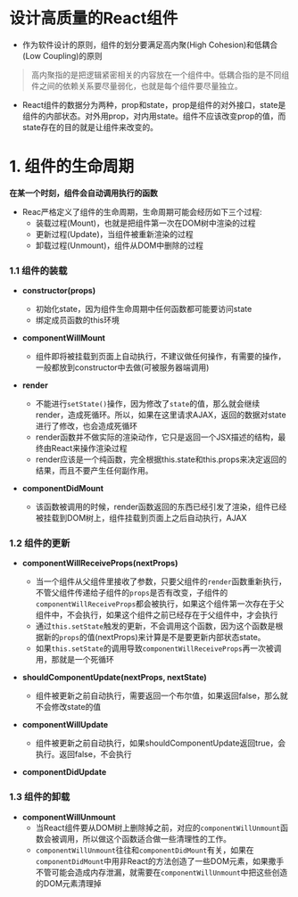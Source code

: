 # 设计高质量的React组件
+ 作为软件设计的原则，组件的划分要满足高内聚(High Cohesion)和低耦合(Low Coupling)的原则

> 高内聚指的是把逻辑紧密相关的内容放在一个组件中。低耦合指的是不同组件之间的依赖关系要尽量弱化，也就是每个组件要尽量独立。

+ React组件的数据分为两种，prop和state，prop是组件的对外接口，state是组件的内部状态。对外用prop，对内用state。组件不应该改变prop的值，而state存在的目的就是让组件来改变的。

# 1. 组件的生命周期
**在某一个时刻，组件会自动调用执行的函数**
+ Reac严格定义了组件的生命周期，生命周期可能会经历如下三个过程:
	+ 装载过程(Mount)，也就是把组件第一次在DOM树中渲染的过程
	+ 更新过程(Update)，当组件被重新渲染的过程
	+ 卸载过程(Unmount)，组件从DOM中删除的过程

### 1.1 组件的装载
+ **constructor(props)**
	+ 初始化state，因为组件生命周期中任何函数都可能要访问state
	+ 绑定成员函数的this环境

+ **componentWillMount**
	+ 组件即将被挂载到页面上自动执行，不建议做任何操作，有需要的操作，一般都放到constructor中去做(可被服务器端调用)

+ **render**
	+ 不能进行`setState()`操作，因为修改了`state`的值，那么就会继续render，造成死循环。所以，如果在这里请求AJAX，返回的数据对state进行了修改，也会造成死循环
	+ render函数并不做实际的渲染动作，它只是返回一个JSX描述的结构，最终由React来操作渲染过程
	+ render应该是一个纯函数，完全根据this.state和this.props来决定返回的结果，而且不要产生任何副作用。

+ **componentDidMount**
	+ 该函数被调用的时候，render函数返回的东西已经引发了渲染，组件已经被挂载到DOM树上，组件挂载到页面上之后自动执行，AJAX

### 1.2 组件的更新
+ **componentWillReceiveProps(nextProps)**
	+ 当一个组件从父组件里接收了参数，只要父组件的`render`函数重新执行，不管父组件传递给子组件的`props`是否有改变，子组件的`componentWillReceiveProps`都会被执行，如果这个组件第一次存在于父组件中，不会执行，如果这个组件之前已经存在于父组件中，才会执行
	+ 通过`this.setState`触发的更新，不会调用这个函数，因为这个函数是根据新的`props`的值(nextProps)来计算是不是要更新内部状态state。
	+ 如果`this.setState`的调用导致`componentWillReceiveProps`再一次被调用，那就是一个死循环

+ **shouldComponentUpdate(nextProps, nextState)**
	+ 组件被更新之前自动执行，需要返回一个布尔值，如果返回false，那么就不会修改state的值
+ **componentWillUpdate**
	+ 组件被更新之前自动执行，如果shouldComponentUpdate返回true，会执行。返回false，不会执行
+ **componentDidUpdate**

### 1.3 组件的卸载
+ **componentWillUnmount**
	+ 当React组件要从DOM树上删除掉之前，对应的`componentWillUnmount`函数会被调用，所以做这个函数适合做一些清理性的工作。
	+ `componentWillUnmount`往往和`componentDidMount`有关，如果在`componentDidMount`中用非React的方法创造了一些DOM元素，如果撒手不管可能会造成内存泄漏，就需要在`componentWillUnmount`中把这些创造的DOM元素清理掉
